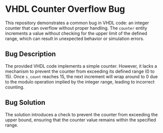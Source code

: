 # VHDL Counter Overflow Bug

This repository demonstrates a common bug in VHDL code: an integer counter that can overflow without proper handling. The `counter` entity increments a value without checking for the upper limit of the defined range, which can result in unexpected behavior or simulation errors.

## Bug Description
The provided VHDL code implements a simple counter.  However, it lacks a mechanism to prevent the counter from exceeding its defined range (0 to 15).  Once `s_count` reaches 15, the next increment will wrap around to 0 due to the modulo operation implied by the integer range, leading to incorrect counting.

## Bug Solution
The solution introduces a check to prevent the counter from exceeding the upper bound, ensuring that the counter value remains within the specified range.